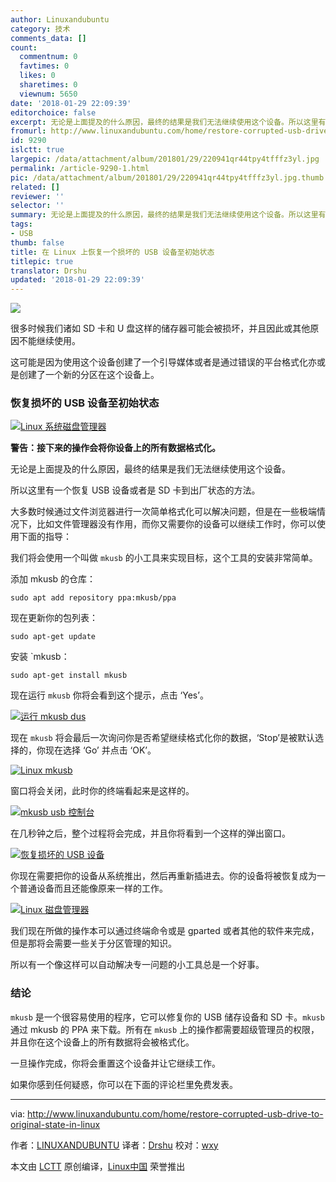 ```yaml
---
author: Linuxandubuntu
category: 技术
comments_data: []
count:
  commentnum: 0
  favtimes: 0
  likes: 0
  sharetimes: 0
  viewnum: 5650
date: '2018-01-29 22:09:39'
editorchoice: false
excerpt: 无论是上面提及的什么原因，最终的结果是我们无法继续使用这个设备。所以这里有一个恢复 USB 设备或者是 SD 卡到出厂状态的方法。
fromurl: http://www.linuxandubuntu.com/home/restore-corrupted-usb-drive-to-original-state-in-linux
id: 9290
islctt: true
largepic: /data/attachment/album/201801/29/220941qr44tpy4tfffz3yl.jpg
permalink: /article-9290-1.html
pic: /data/attachment/album/201801/29/220941qr44tpy4tfffz3yl.jpg.thumb.jpg
related: []
reviewer: ''
selector: ''
summary: 无论是上面提及的什么原因，最终的结果是我们无法继续使用这个设备。所以这里有一个恢复 USB 设备或者是 SD 卡到出厂状态的方法。
tags:
- USB
thumb: false
title: 在 Linux 上恢复一个损坏的 USB 设备至初始状态
titlepic: true
translator: Drshu
updated: '2018-01-29 22:09:39'
---
```


![](/data/attachment/album/201801/29/220941qr44tpy4tfffz3yl.jpg)


很多时候我们诸如 SD 卡和 U 盘这样的储存器可能会被损坏，并且因此或其他原因不能继续使用。


这可能是因为使用这个设备创建了一个引导媒体或者是通过错误的平台格式化亦或是创建了一个新的分区在这个设备上。


### 恢复损坏的 USB 设备至初始状态


[![Linux 系统磁盘管理器](/data/attachment/album/201801/29/220948jvujujojubxjkrz3.png)](http://www.linuxandubuntu.com/uploads/2/1/1/5/21152474/edited/usb.png)


**警告：接下来的操作会将你设备上的所有数据格式化。**


无论是上面提及的什么原因，最终的结果是我们无法继续使用这个设备。


所以这里有一个恢复 USB 设备或者是 SD 卡到出厂状态的方法。


大多数时候通过文件浏览器进行一次简单格式化可以解决问题，但是在一些极端情况下，比如文件管理器没有作用，而你又需要你的设备可以继续工作时，你可以使用下面的指导：


我们将会使用一个叫做 `mkusb` 的小工具来实现目标，这个工具的安装非常简单。


添加 mkusb 的仓库：



```
sudo apt add repository ppa:mkusb/ppa

```

现在更新你的包列表：



```
sudo apt-get update

```

安装 `mkusb：



```
sudo apt-get install mkusb

```

现在运行 `mkusb` 你将会看到这个提示，点击 ‘Yes’。


[![运行 mkusb dus](/data/attachment/album/201801/29/220952jnnkdndatzzczkcp.png)](http://www.linuxandubuntu.com/uploads/2/1/1/5/21152474/edited/run-mkusb.png)


现在 `mkusb` 将会最后一次询问你是否希望继续格式化你的数据，‘Stop’是被默认选择的，你现在选择 ‘Go’ 并点击 ‘OK’。


[![Linux mkusb](/data/attachment/album/201801/29/220956p2v0qiimpp5h2sbp.png)](http://www.linuxandubuntu.com/uploads/2/1/1/5/21152474/edited/final-checkpoint_1.png)


窗口将会关闭，此时你的终端看起来是这样的。


[![mkusb usb 控制台](/data/attachment/album/201801/29/221008f4tfb63tlz3itzki.png)](http://www.linuxandubuntu.com/uploads/2/1/1/5/21152474/edited/mkusb.png)


在几秒钟之后，整个过程将会完成，并且你将看到一个这样的弹出窗口。


[![恢复损坏的 USB 设备](/data/attachment/album/201801/29/221013n8022t6s5cx4lqfz.png)](http://www.linuxandubuntu.com/uploads/2/1/1/5/21152474/edited/usb_1.png)


你现在需要把你的设备从系统推出，然后再重新插进去。你的设备将被恢复成为一个普通设备而且还能像原来一样的工作。


[![Linux 磁盘管理器](/data/attachment/album/201801/29/221022v3tg1iwwii1tjpie.png)](http://www.linuxandubuntu.com/uploads/2/1/1/5/21152474/edited/usb_2.png)


我们现在所做的操作本可以通过终端命令或是 gparted 或者其他的软件来完成，但是那将会需要一些关于分区管理的知识。


所以有一个像这样可以自动解决专一问题的小工具总是一个好事。


### 结论


`mkusb` 是一个很容易使用的程序，它可以修复你的 USB 储存设备和 SD 卡。`mkusb` 通过 mkusb 的 PPA 来下载。所有在 `mkusb` 上的操作都需要超级管理员的权限，并且你在这个设备上的所有数据将会被格式化。


一旦操作完成，你将会重置这个设备并让它继续工作。


如果你感到任何疑惑，你可以在下面的评论栏里免费发表。




---


via: <http://www.linuxandubuntu.com/home/restore-corrupted-usb-drive-to-original-state-in-linux>


作者：[LINUXANDUBUNTU](http://www.linuxandubuntu.com) 译者：[Drshu](https://github.com/Drshu) 校对：[wxy](https://github.com/wxy)


本文由 [LCTT](https://github.com/LCTT/TranslateProject) 原创编译，[Linux中国](https://linux.cn/) 荣誉推出